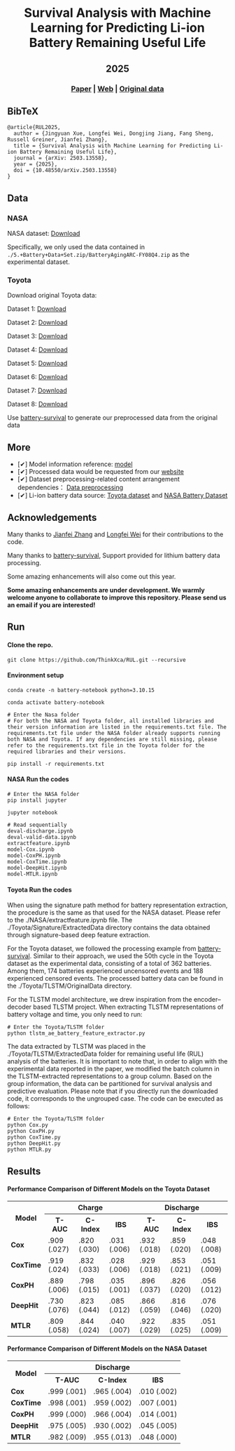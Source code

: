 <div align="center">

  <h1 align="center">Survival Analysis with Machine Learning for Predicting Li-ion Battery Remaining Useful Life</h1>
  <h2 align="center">2025</h2>

### [Paper](https://doi.org/10.48550/arXiv.2503.13558) | [Web](https://thinkx.ca/research/rul) | [Original data](https://data.matr.io/1/)
</div>

## BibTeX
```
@article{RUL2025,
  author = {Jingyuan Xue, Longfei Wei, Dongjing Jiang, Fang Sheng, Russell Greiner, Jianfei Zhang},
  title = {Survival Analysis with Machine Learning for Predicting Li-ion Battery Remaining Useful Life},
  journal = {arXiv: 2503.13558},
  year = {2025},
  doi = {10.48550/arXiv.2503.13558}
}
```

## Data
<p align="justify">

### NASA

<p>NASA dataset: <a href="https://phm-datasets.s3.amazonaws.com/NASA/5.+Battery+Data+Set.zip">Download</a></p> 

<p>Specifically, we only used the data contained in <code>./5.+Battery+Data+Set.zip/BatteryAgingARC-FY08Q4.zip</code> as the experimental dataset.</p>

### Toyota

<p>Download original Toyota data:</p>

Dataset 1: <a href="https://data.matr.io/1/api/v1/file/5c86c0b5fa2ede00015ddf66/download">Download</a>

Dataset 2: <a href="https://data.matr.io/1/api/v1/file/5c86bf13fa2ede00015ddd82/download">Download</a>

Dataset 3: <a href="https://data.matr.io/1/api/v1/file/5c86bd64fa2ede00015ddbb2/download">Download</a>

Dataset 4: <a href="https://data.matr.io/1/api/v1/file/5dcef689110002c7215b2e63/download">Download</a>

Dataset 5: <a href="https://data.matr.io/1/api/v1/file/5dceef1e110002c7215b28d6/download">Download</a>

Dataset 6: <a href="https://data.matr.io/1/api/v1/file/5dcef6fb110002c7215b304a/download">Download</a>

Dataset 7: <a href="https://data.matr.io/1/api/v1/file/5dceefa6110002c7215b2aa9/download">Download</a>

Dataset 8: <a href="https://data.matr.io/1/api/v1/file/5dcef152110002c7215b2c90/download">Download</a>


<p>Use <a href="https://github.com/Rasheed19/battery-survival">battery-survival</a> to generate our preprocessed data from the original data</p>

## More
- [✔] Model information reference: <a href="https://github.com/georgehc/survival-intro">model</a>
- [✔] Processed data would be requested from our <a href="https://thinkx.ca">website</a>
- [✔] Dataset preprocessing-related content arrangement dependencies： <a href="https://www.sciencedirect.com/science/article/pii/S2666546824001319">Data preprocessing</a>
- [✔] Li-ion battery data source: <a href="https://data.matr.io/1/.">Toyota dataset</a> and 
<a href="https://phm-datasets.s3.amazonaws.com/NASA/5.+Battery+Data+Set.zip">NASA Battery Dataset</a>

## Acknowledgements

<p>Many thanks to <a href="https://github.com/jianfeizhang">Jianfei Zhang</a> and <a href="https://github.com/wei872">Longfei Wei</a> for their contributions to the code.</p>

<p>Many thanks to <a href="https://github.com/Rasheed19/battery-survival">battery-survival</a>, Support provided for lithium battery data processing.</p>

<p>Some amazing enhancements will also come out this year.</p>

</div>

<strong>Some amazing enhancements are under development. We warmly welcome anyone to collaborate to improve this repository. Please send us an email if you are interested!</strong>


## Run

#### Clone the repo.
```
git clone https://github.com/ThinkXca/RUL.git --recursive
```

#### Environment setup 
```
conda create -n battery-notebook python=3.10.15

conda activate battery-notebook

# Enter the Nasa folder
# For both the NASA and Toyota folder, all installed libraries and their version information are listed in the requirements.txt file. The requirements.txt file under the NASA folder already supports running both NASA and Toyota. If any dependencies are still missing, please refer to the requirements.txt file in the Toyota folder for the required libraries and their versions.

pip install -r requirements.txt
```



#### NASA Run the codes
```
# Enter the NASA folder
pip install jupyter

jupyter notebook

# Read sequentially
deval-discharge.ipynb
deval-valid-data.ipynb
extractfeature.ipynb
model-Cox.ipynb
model-CoxPH.ipynb
model-CoxTime.ipynb
model-DeepHit.ipynb
model-MTLR.ipynb
```


#### Toyota Run the codes
<p> When using the signature path method for battery representation extraction, the procedure is the same as that used for the NASA dataset. Please refer to the ./NASA/extractfeature.ipynb file. The ./Toyota/Signature/ExtractedData directory contains the data obtained through signature-based deep feature extraction.</p>


<p>For the Toyota dataset, we followed the processing example from <a href="https://github.com/Rasheed19/battery-survival">battery-survival</a>. Similar to their approach, we used the 50th cycle in the Toyota dataset as the experimental data, consisting of a total of 362 batteries. Among them, 174 batteries experienced uncensored events and 188 experienced censored events. The processed battery data can be found in the ./Toyota/TLSTM/OriginalData directory.

For the TLSTM model architecture, we drew inspiration from the encoder–decoder based TLSTM project. When extracting TLSTM representations of battery voltage and time, you only need to run:</p>

```
# Enter the Toyota/TLSTM folder
python tlstm_ae_battery_feature_extractor.py
```

<p>The data extracted by TLSTM was placed in the ./Toyota/TLSTM/ExtractedData folder for remaining useful life (RUL) analysis of the batteries. It is important to note that, in order to align with the experimental data reported in the paper, we modified the batch column in the TLSTM-extracted representations to a group column. Based on the group information, the data can be partitioned for survival analysis and predictive evaluation. Please note that if you directly run the downloaded code, it corresponds to the ungrouped case. The code can be executed as follows:</p>

```
# Enter the Toyota/TLSTM folder
python Cox.py
python CoxPH.py
python CoxTime.py
python DeepHit.py
python MTLR.py
```



## Results
#### Performance Comparison of Different Models on the Toyota Dataset

<table>
  <tr>
    <th rowspan="2">Model</th>
    <th colspan="3">Charge</th>
    <th colspan="3">Discharge</th>
  </tr>
  <tr>
    <th>T-AUC</th>
    <th>C-Index</th>
    <th>IBS</th>
    <th>T-AUC</th>
    <th>C-Index</th>
    <th>IBS</th>
  </tr>
  <tr>
    <td><b>Cox</b></td>
    <td>.909 (.027)</td>
    <td>.820 (.030)</td>
    <td>.031 (.006)</td>
    <td>.932 (.018)</td>
    <td>.859 (.020)</td>
    <td>.048 (.008)</td>
  </tr>
  <tr>
    <td><b>CoxTime</b></td>
    <td>.919 (.024)</td>
    <td>.832 (.033)</td>
    <td>.028 (.006)</td>
    <td>.929 (.018)</td>
    <td>.853 (.021)</td>
    <td>.051 (.009)</td>
  </tr>
  <tr>
    <td><b>CoxPH</b></td>
    <td>.889 (.006)</td>
    <td>.798 (.015)</td>
    <td>.035 (.001)</td>
    <td>.896 (.037)</td>
    <td>.826 (.020)</td>
    <td>.056 (.012)</td>
  </tr>
  <tr>
    <td><b>DeepHit</b></td>
    <td>.730 (.076)</td>
    <td>.823 (.044)</td>
    <td>.085 (.012)</td>
    <td>.866 (.059)</td>
    <td>.816 (.046)</td>
    <td>.076 (.020)</td>
  </tr>
  <tr>
    <td><b>MTLR</b></td>
    <td>.809 (.058)</td>
    <td>.844 (.024)</td>
    <td>.040 (.007)</td>
    <td>.922 (.029)</td>
    <td>.835 (.025)</td>
    <td>.051 (.009)</td>
  </tr>
</table>

#### Performance Comparison of Different Models on the NASA Dataset
<table>
  <tr>
    <th rowspan="2">Model</th>
    <th colspan="3">Discharge</th>
  </tr>
  <tr>
    <th>T-AUC</th>
    <th>C-Index</th>
    <th>IBS</th>
  </tr>
  <tr>
    <td><b>Cox</b></td>
    <td>.999 (.001)</td>
    <td>.965 (.004)</td>
    <td>.010 (.002)</td>
  </tr>
  <tr>
    <td><b>CoxTime</b></td>
    <td>.998 (.001)</td>
    <td>.959 (.002)</td>
    <td>.007 (.001)</td>
  </tr>
  <tr>
    <td><b>CoxPH</b></td>
    <td>.999 (.000)</td>
    <td>.966 (.004)</td>
    <td>.014 (.001)</td>
  </tr>
  <tr>
    <td><b>DeepHit</b></td>
    <td>.975 (.005)</td>
    <td>.930 (.002)</td>
    <td>.045 (.005)</td>
  </tr>
  <tr>
    <td><b>MTLR</b></td>
    <td>.982 (.009)</td>
    <td>.955 (.013)</td>
    <td>.048 (.000)</td>
  </tr>
</table>
